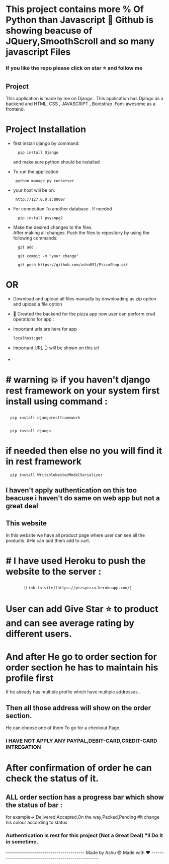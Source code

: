 # This project contains more % Of Python than Javascript 🤣 Github is showing beacuse of JQuery,SmoothScroll and so many javascript Files
 
### If you like the repo please click on star ⭐ and follow me
## Project
This application is made by me on Django . This application has Django as a backend and HTML, CSS , JAVASCRIPT , Bootstrap ,Font-awesome  as a frontend.

# Project Installation
- first install django by command:</p>
          
        pip install Django
        
   and make sure python should be installed 
- To run the application<br></p>
    
       python manage.py runserver
- <p>your host wiil be on:</p>
       
       http://127.0.0.1:8000/
       
- For connection To another database . If needed</p>
        
        pip install psycopg2
        
- Make the desired changes to the files.<br> After making all changes. Push the files to repository by using the following commands:</p>


        git add .
    
        git commit -m "your change"
    
        git push https://github.com/ashu051/PizzaShop.git

# OR

- Download and upload all files manually by downloading as zip option and upload a file option

- 🔨 Created the backend for the pizza app  now user can perform crud operations for app :<p>
- Important urls are here for app<p>

      localhost:get
- Important URL  👆 will be shown on this url 
- 
# # warning 💥 if you haven't django rest framework on your system first install using command :<p>
      
      pip install djangorestframework
    
      
      pip install django
      
  # if needed then else no you will find it in rest framework
      
      pip install WritableNestedModelSerializer 
    
##  I haven't apply authentication on this too beacuse i haven't do same on  web app but not a great deal 



## This website
In this website we have all product page where user can see all the products.
#He can add them add to cart.

# # I have used Heroku to push the website to the server :<p>


            [Link to site](https://pizspizza.herokuapp.com/)

      

# User can add Give Star  ⭐  to product and can see average rating by different users.

# And after He go to order section for order section he has to maintain his profile first
If he already has multiple profile which have multiple addresses .
## Then all those address will show on the order section.

He can choose one of them To go for a checkout Page.
### I HAVE NOT APPLY ANY PAYPAL,DEBIT-CARD,CREDIT-CARD INTREGATION 
# After confirmation of order he can check the status of it.

## ALL order section has a progress bar which show the status of bar :
  for example-> Delivered,Accepted,On the way,Packed,Pending
 #It change his colour according to status

### Authentication is rest for this project (Not a Great Deal) "ll Do it in sometime.



--------------------------------------- Made by Ashu 😎 Made with ❤ ----------------------------------------------------
